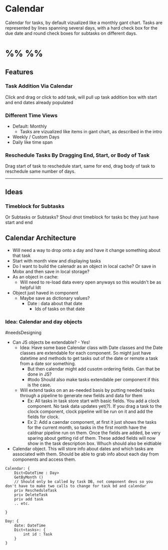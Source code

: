 # Calendar

Calendar for tasks, by default vizualized like a monthly gant chart. Tasks are represented by lines spanning several days, with a hard check box for the due date and round check boxes for subtasks on different days.

# %% %%

## Features
### Task Addition Via Calendar
Click and drag or click to add task, will pull up task addition box with start and end dates already populated

### Different Time Views
- Default: Monthly
	- Tasks are vizualized like items in gant chart, as described in the intro
- Weekly / Custom Days
- Daily like time span

### Reschedule Tasks By Dragging End, Start, or Body of Task
Drag start of task to reschedule start, same for end, drag body of task to reschedule same number of days. 

 ---
 
## Ideas
### Timeblock for Subtasks
Or Subtasks or Subtasks? Shoul dnot timeblock for tasks bc they just have start and end



## Calendar Architecture




- Will need a way to drop onto a day and have it change something about that task
- Start with month view and displaying tasks
- Do I want to build the calenadr as an object in local cache? Or save in Mobx and then save in local storage?
- As an object in cache:
	- Will need to re-load data every open anyways so this wouldn't be as helpful Idt
- Object just haved in component
	- Maybe save as dictionary values? 
		- Date : data about that date
			- Ids of tasks on that date


### Idea: Calendar and day objects
#needsDesigning 

- Can JS objects be extendable? - Yes!
	- Idea: Have some base Calendar class with Date classes and the Date classes are extendable for each component. So might just have datetime and methods to get tasks out of the date or remote a task from a date sor something. 
		- But then calendar might add cusotm ordering fields. Can that be done in JS? 
		- #todo Should also make tasks extendable per component if this is the case.
	- Will extend tasks on an as-needed basis by putting needed tasks through a pipeline to generate new fields and data for them
		- Ex: All tasks in task store start with basic fields. You add a clock component. No task data updates yet(?). If you drag a task to the clock component, clock pipeline will be run on it and add the fields for clock.
		- Ex 2: Add a caendar component, at first it just shows the tasks for the current month, so tasks in the first month have the caldnar pipeline run on them. Once the fields are added, be very sparing about getting rid of them. These added fields will now show in the task description box. Whuch should also be eidtiable
- Calendar object. This will store info about dates and which tasks are associated with them. Should be able to grab info about each day from components and access them.

```
Calendar: {
	Dict<DateTime : Day>
	GetByMonth () 
	// Should only be called by task DB, not component devs so you don't have to make two calls to change for task bd and calendar
	priv RescheduleTask
	priv DeleteTask
	priv add task
	.. etc.
	
}

Day: {
	date: DateTime
	Dict<tasks>: { 
		int id : Task 
	}
}
```
